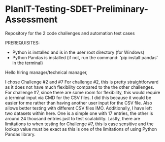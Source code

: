 # PlanIT-Testing-SDET-Preliminary-Assessment
Repository for the 2 code challenges and automation test cases

PREREQUISITES:
 * Python is installed and is in the user root directory (for Windows)
 * Python Pandas is installed (if not, run the command: 'pip install pandas' in the terminal)
 
 Hello hiring manager/technical manager,

I chose Challenge #2 and #7
For challenge #2, this is pretty straightforward as it does not have much flexibility compared to the the other challenges.
For challenge #7, since there are some room for flexibility, this would require a terminal input via CMD for the CSV files. I did this because it would be easier for me rather than having another user input for the CSV file. Also allows better testing with different CSV files IMO. Additionally, I have left two datasets within here. One is a simple one with 17 entries, the other is around 24 thousand entries just to test scalability. Lastly, there are limitations to when testing for Challenge #7, this is case sensitive and the lookup value must be exact as this is one of the limitations of using Python Pandas library.

